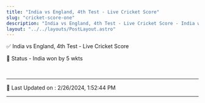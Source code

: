 ```yaml
---
title: "India vs England, 4th Test - Live Cricket Score"
slug: "cricket-score-one"
description: "India vs England, 4th Test - Live Cricket Score - India won by 5 wkts."
layout: "../../layouts/PostLayout.astro"
--- 
```


✅ India vs England, 4th Test - Live Cricket Score

📑 Status - India won by 5 wkts

<br />

***

📝 Last Updated on : 2/26/2024, 1:52:44 PM

***

